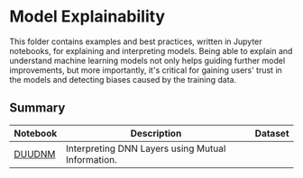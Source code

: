 # Model Explainability

This folder contains examples and best practices, written in Jupyter notebooks, for explaining and
interpreting models. Being able to explain and understand machine learning models not only helps
guiding further model improvements, but more importantly, it's critical for gaining users' trust in the
models and detecting biases caused by the training data.

## Summary

|Notebook|Description|Dataset|
|---|---|---|
|[DUUDNM](interpret_dnn_layers.ipynb)| Interpreting DNN Layers using Mutual Information.||
